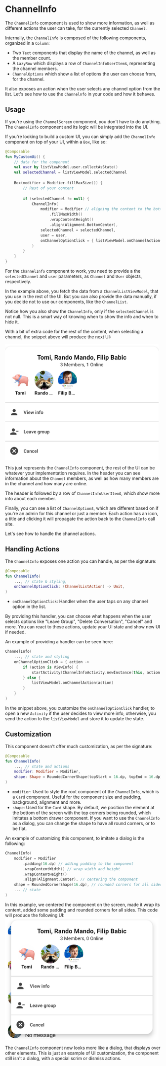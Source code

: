 # ChannelInfo

The `ChannelInfo` component is used to show more information, as well as different actions the user can take, for the currently selected `Channel`.

Internally, the `ChannelInfo` is composed of the following components, organized in a `Column`:

* Two `Text` components that display the name of the channel, as well as the member count.
* A `LazyRow` which displays a row of `ChannelInfoUserItem`s, representing the channel members.
* `ChannelOptions` which show a list of options the user can choose from, for the channel.

It also exposes an action when the user selects any channel option from the list. Let's see how to use the `Channelnfo` in your code and how it behaves.

## Usage

If you're using the `ChannelScreen` component, you don't have to do anything. The `ChannelInfo` component and its logic will be integrated into the UI.

If you're looking to build a custom UI, you can simply add the `ChannelInfo` component on top of your UI, within a `Box`, like so:

```kotlin
@Composable
fun MyCustomUi() {
    // data for the component
    val user by listViewModel.user.collectAsState()
    val selectedChannel = listViewModel.selectedChannel

    Box(modifier = Modifier.fillMaxSize()) {
        // Rest of your content

        if (selectedChannel != null) {
            ChannelInfo(
                modifier = Modifier // aligning the content to the bottom
                    .fillMaxWidth()
                    .wrapContentHeight()
                    .align(Alignment.BottomCenter),
                selectedChannel = selectedChannel,
                user = user,
                onChannelOptionClick = { listViewModel.onChannelAction(it) }
            )
        }
    }
}
```

For the `ChannelInfo` component to work, you need to provide a the `selectedChannel` and `user` parameters, as `Channel` and `User` objects, respectively.

In the example above, you fetch the data from a `ChannelListViewModel`, that you use in the rest of the UI. But you can also provide the data manually, if you decide not to use our components, like the `ChannelList`.

Notice how you also show the `ChannelInfo`, only if the `selectedChannel` is not null. This is a smart way of knowing when to show the info and when to hide it.

With a bit of extra code for the rest of the content, when selecting a channel, the snippet above will produce the next UI:

![The ChannelInfo Component](../../assets/default_channel_info_component.png)

This just represents the `ChannelInfo` component, the rest of the UI can be whatever your implementation requires. In the header you can see information about the `Channel` members, as well as how many members are in the channel and how many are online.

The header is followed by a row of `ChannelInfoUserItem`s, which show more info about each member.

Finally, you can see a list of `ChannelOption`s, which are different based on if you're an admin for this channel or just a member. Each action has an icon, a title and clicking it will propagate the action back to the `ChannelInfo` call site.

Let's see how to handle the channel actions.

## Handling Actions

The `ChannelInfo` exposes one action you can handle, as per the signature:

```kotlin
@Composable
fun ChannelInfo(
    ..., // state & styling,
    onChannelOptionClick: (ChannelListAction) -> Unit,
)
```

* `onChannelOptionClick`: Handler when the user taps on any channel option in the list.

By providing this handler, you can choose what happens when the user selects options like "Leave Group", "Delete Conversation", "Cancel" and more. You can react to these actions, update your UI state and show new UI if needed.

An example of providing a handler can be seen here:

```kotlin
ChannelInfo(
    ..., // state and styling
    onChannelOptionClick = { action ->
        if (action is ViewInfo) {
            startActivity(ChannelInfoActivity.newInstance(this, action.channel.id))
        } else {
            listViewModel.onChannelAction(action)
        }
    }
)
```

In the snippet above, you customize the `onChannelOptionClick` handler, to open a new `Activity` if the user decides to view more info, otherwise, you send the action to the `listViewModel` and store it to update the state.

## Customization

This component doesn't offer much customization, as per the signature:

```kotlin
@Composable
fun ChannelInfo(
	..., // state and actions
    modifier: Modifier = Modifier,
    shape: Shape = RoundedCornerShape(topStart = 16.dp, topEnd = 16.dp)
)
```

* `modifier`: Used to style the root component of the `ChannelInfo`, which is a `Card` component. Useful for the component size and padding, background, alignment and more.
* `shape`: Used for the `Card` shape. By default, we position the element at the bottom of the screen with the top corners being rounded, which imitates a bottom drawer component. If you want to use the `ChannelInfo` as a dialog, you can change the shape to have all round corners, or to be flat.

An example of customizing this component, to imitate a dialog is the following:

```kotlin
ChannelInfo(
    modifier = Modifier
        .padding(16.dp) // adding padding to the component
        .wrapContentWidth() // wrap width and height
        .wrapContentHeight()
        .align(Alignment.Center), // centering the component
    shape = RoundedCornerShape(16.dp), // rounded corners for all sides
    ... // state
)
```

In this example, we centered the component on the screen, made it wrap its content, added some padding and rounded corners for all sides. This code will produce the following UI:
![The ChannelInfo Component](../../assets/custom_channel_info_component.png)

The `ChannelInfo` component now looks more like a dialog, that displays over other elements. This is just an example of UI customization, the component still isn't a dialog, with a special scrim or dismiss actions.
